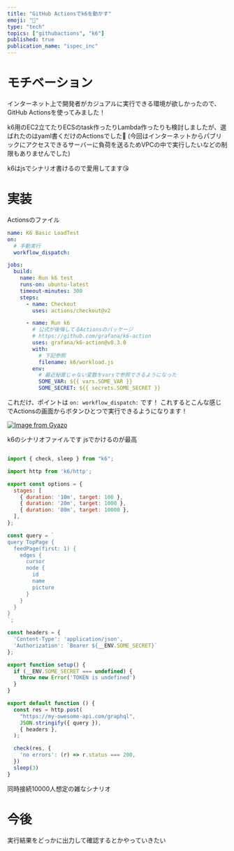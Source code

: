 ```yaml
---
title: "GitHub Actionsでk6を動かす"
emoji: "💩"
type: "tech"
topics: ["githubactions", "k6"]
published: true
publication_name: "ispec_inc"
---
```


# モチベーション
インターネット上で開発者がカジュアルに実行できる環境が欲しかったので、GitHub Actionsを使ってみました！

k6用のEC2立てたりECSのtask作ったりLambda作ったりも検討しましたが、選ばれたのはyaml書くだけのActionsでした🍵
(今回はインターネットからパブリックにアクセスできるサーバーに負荷を送るためVPCの中で実行したいなどの制限もありませんでした)

k6はjsでシナリオ書けるので愛用してます😘

# 実装

Actionsのファイル

```yaml:k6-basic-loadtest.yaml
name: K6 Basic LoadTest
on:
  # 手動実行
  workflow_dispatch:

jobs:
  build:
    name: Run k6 test
    runs-on: ubuntu-latest
    timeout-minutes: 300
    steps:
      - name: Checkout
        uses: actions/checkout@v2

      - name: Run k6
        # 公式が後悔してるActionsのパッケージ
        # https://github.com/grafana/k6-action
        uses: grafana/k6-action@v0.3.0
        with:
          # 下記参照
          filename: k6/workload.js
        env:
          # 最近秘匿じゃない変数をvarsで参照できるようになった
          SOME_VAR: ${{ vars.SOME_VAR }}
          SOME_SECRET: ${{ secrets.SOME_SECRET }}
```

これだけ、ポイントは `on: workflow_dispatch:` です！
これするとこんな感じでActionsの画面からボタンひとつで実行できるようになります！

[![Image from Gyazo](https://i.gyazo.com/015d1929c807225bfad28bb0a72567f2.png)](https://gyazo.com/015d1929c807225bfad28bb0a72567f2)



k6のシナリオファイルです
jsでかけるのが最高

```js:k6/workload.js

import { check, sleep } from "k6";

import http from 'k6/http';

export const options = {
  stages: [
    { duration: '10m', target: 100 },
    { duration: '20m', target: 1000 },
    { duration: '80m', target: 10000 },
  ],
};

const query = `
query TopPage {
  feedPage(first: 1) {
    edges {
      cursor
      node {
        id
        name
        picture
      }
    }
  }
}
`;

const headers = {
  'Content-Type': 'application/json',
  'Authorization': `Bearer ${__ENV.SOME_SECRET}`
};

export function setup() {
  if (__ENV.SOME_SECRET === undefined) {
    throw new Error('TOKEN is undefined')
  }
}

export default function () {
  const res = http.post(
    "https://my-owesome-api.com/graphql",
    JSON.stringify({ query }),
    { headers },
  );

  check(res, {
    'no errors': (r) => r.status === 200,
  })
  sleep(3)
}
```

同時接続10000人想定の雑なシナリオ


# 今後
実行結果をどっかに出力して確認するとかやっていきたい

